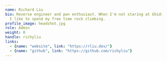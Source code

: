 ```yaml
---
name: Richard Liu
bio: Reverse engineer and pwn enthusiast. When I'm not staring at Ghidra or GDB,
  I like to spend my free time rock climbing.
profile_image: headshot.jpg
role: Admin
weight: 0
handle: richyliu
links:
  - {name: "website", link: "https://rliu.dev/"}
  - {name: "github", link: "https://github.com/richyliu"}
---
```

